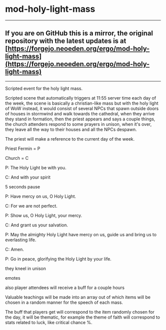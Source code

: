 # mod-holy-light-mass

---
## If you are on GitHub this is a mirror, the original repository with the latest updates is at [https://forgejo.neoeden.org/ergo/mod-holy-light-mass](https://forgejo.neoeden.org/ergo/mod-holy-light-mass)
---

Scripted event for the holy light mass.

Scripted scene that automatically triggers at 11:55 server time each day of the week, the scene is basically a christian-like mass but with the holy light of WoW instead, it would consist of several NPCs that spawn outside doors of houses in stormwind and walk towards the cathedral, when they arrive they stand in formation, then the priest appears and says a couple things, the church attenders respond to some prayers in unison, when it's over, they leave all the way to their houses and all the NPCs despawn.

The priest will make a reference to the current day of the week.


Priest Fermin = P

Church = C



P: The Holy Light be with you.

C: And with your spirit

5 seconds pause

P: Have mercy on us, O Holy Light. 

C: For we are not perfect.

P: Show us, O Holy Light, your mercy.

C: And grant us your salvation.

P: May the almighty Holy Light have mercy on us, guide us and bring us to everlasting life.

C: Amen.

P: Go in peace, glorifying the Holy Light by your life.

they kneel in unison

emotes

also player attendees will receive a buff for a couple hours

Valuable teachings will be made into an array out of which items will be chosen in a random manner for the speech of each mass.

The buff that players get will correspond to the item randomly chosen for the day, it will be thematic, for example the theme of faith will correspond to stats related to luck, like critical chance %.